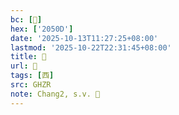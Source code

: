 ```yaml
---
bc: [𠔍]
hex: ['2050D']
date: '2025-10-13T11:27:25+08:00'
lastmod: '2025-10-22T22:31:45+08:00'
title: 󰗤
url: 󰗤
tags: [西]
src: GHZR
note: Chang2, s.v. 𠔍
---
```

